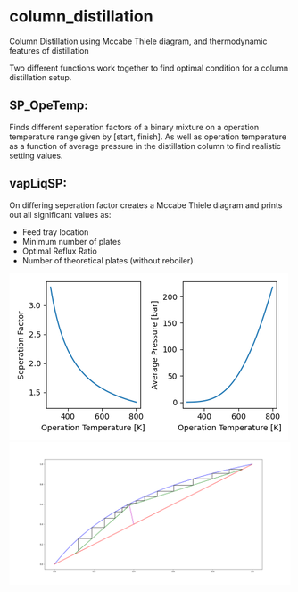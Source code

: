 # column_distillation
Column Distillation using Mccabe Thiele diagram, and thermodynamic features of distillation

Two different functions work together to find optimal condition for a column distillation setup.

## SP_OpeTemp:
Finds different seperation factors of a binary mixture on a operation temperature range given by [start, finish].
As well as operation temperature as a function of average pressure in the distillation column to find realistic setting values.

## vapLiqSP:
On differing seperation factor creates a Mccabe Thiele diagram and prints out all significant values as:  
* Feed tray location
* Minimum number of plates
* Optimal Reflux Ratio
* Number of theoretical plates (without reboiler)

![alt text](https://github.com/CurrencyFinn/column_distillation/blob/master/Figure_1.png?raw=true)
![alt text](https://github.com/CurrencyFinn/column_distillation/blob/master/Figure_2.png?raw=true)

